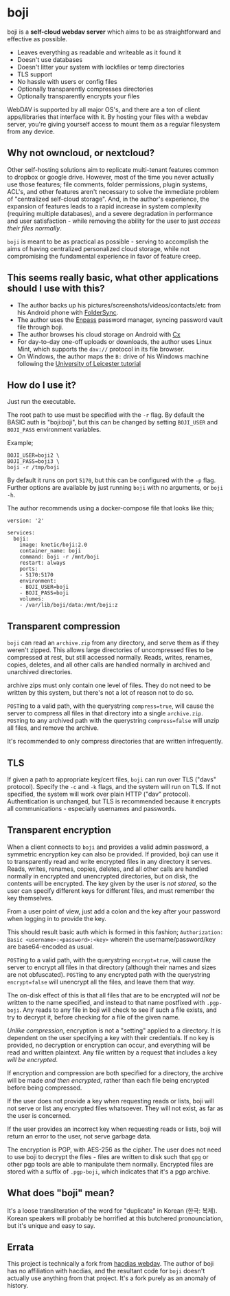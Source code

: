 # boji

boji is a **self-cloud webdav server** which aims to be as straightforward and effective as possible.

* Leaves everything as readable and writeable as it found it
* Doesn't use databases
* Doesn't litter your system with lockfiles or temp directories
* TLS support
* No hassle with users or config files
* Optionally transparently compresses directories
* Optionally transparently encrypts your files

WebDAV is supported by all major OS's, and there are a ton of client apps/libraries that interface with it. By hosting your files with a webdav server, you're giving yourself access to mount them as a regular filesystem from any device.

## Why not owncloud, or nextcloud?

Other self-hosting solutions aim to replicate multi-tenant features common to dropbox or google drive. However, most of the time you never actually use those features; file comments, folder permissions, plugin systems, ACL's, and other features aren't necessary to solve the immediate problem of "centralized self-cloud storage". And, in the author's experience, the expansion of features leads to a rapid increase in system complexity (requiring multiple databases), and a severe degradation in performance and user satisfaction - while removing the ability for the user to just _access their files normally_.

`boji` is meant to be as practical as possible - serving to accomplish the aims of having centralized personalized cloud storage, while not compromising the fundamental experience in favor of feature creep.

## This seems really basic, what other applications should I use with this?

* The author backs up his pictures/screenshots/videos/contacts/etc from his Android phone with [FolderSync](https://play.google.com/store/apps/details?id=dk.tacit.android.foldersync.lite&hl=en_US).
* The author uses the [Enpass](https://www.enpass.io/) password manager, syncing password vault file through boji.
* The author browses his cloud storage on Android with [Cx](https://play.google.com/store/apps/details?id=com.cxinventor.file.explorer&hl=en_US)
* For day-to-day one-off uploads or downloads, the author uses Linux Mint, which supports the `dav://` protocol in its file browser.
* On Windows, the author maps the `B:` drive of his Windows machine following the [University of Leicester tutorial](https://www2.le.ac.uk/offices/itservices/ithelp/my-computer/files-and-security/work-off-campus/webdav/webdav-on-windows-10)

## How do I use it?

Just run the executable. 

The root path to use must be specified with the `-r` flag.
By default the BASIC auth is "boji:boji", but this can be changed by setting `BOJI_USER` and `BOJI_PASS` environment variables. 

Example;

```
BOJI_USER=boji2 \
BOJI_PASS=boji3 \
boji -r /tmp/boji
``` 

By default it runs on port `5170`, but this can be configured with the `-p` flag. Further options are available by just running `boji` with no arguments, or `boji -h`.

The author recommends using a docker-compose file that looks like this;

```
version: '2'

services:
  boji:
    image: knetic/boji:2.0
    container_name: boji
    command: boji -r /mnt/boji
    restart: always
    ports:
    - 5170:5170
    environment:
    - BOJI_USER=boji
    - BOJI_PASS=boji
    volumes:
    - /var/lib/boji/data:/mnt/boji:z
```

## Transparent compression

`boji` can read an `archive.zip` from any directory, and serve them as if they weren't zipped. This allows large directories of uncompressed files to be compressed at rest, but still accessed normally. Reads, writes, renames, copies, deletes, and all other calls are handled normally in archived and unarchived directories.

archive zips must only contain one level of files. They do not need to be written by this system, but there's not a lot of reason not to do so.

`POST`ing to a valid path, with the querystring `compress=true`, will cause the server to compress all files in that directory into a single `archive.zip`.
`POST`ing to any archived path with the querystring `compress=false` will unzip all files, and remove the archive.

It's recommended to only compress directories that are written infrequently.

## TLS

If given a path to appropriate key/cert files, `boji` can run over TLS ("davs" protocol). Specify the `-c` and `-k` flags, and the system will run on TLS. If not specified, the system will work over plain HTTP ("dav" protocol). Authentication is unchanged, but TLS is recommended because it encrypts all communications - especially usernames and passwords.

## Transparent encryption

When a client connects to `boji` and provides a valid admin password, a symmetric encryption key can also be provided. If provided, boji can use it to transparently read and write encrypted files in any directory it serves. Reads, writes, renames, copies, deletes, and all other calls are handled normally in encrypted and unencrypted directories, but on disk, the contents will be encrypted. The key given by the user is _not stored_, so the user can specify different keys for different files, and must remember the key themselves.

From a user point of view, just add a colon and the key after your password when logging in to provide the key.

This should result basic auth which is formed in this fashion; `Authorization: Basic <username>:<password>:<key>` wherein the username/password/key are base64-encoded as usual.

`POST`ing to a valid path, with the querystring `encrypt=true`, will cause the server to encrypt all files in that directory (although their names and sizes are not obfuscated).
`POST`ing to any encrypted path with the querystring `encrypt=false` will unencrypt all the files, and leave them that way.

The on-disk effect of this is that all files that are to be encrypted will _not_ be written to the name specified, and instead to that name postfixed with `.pgp-boji`. Any reads to any file in boji will check to see if such a file exists, and try to decrypt it, before checking for a file of the given name.

_Unlike compression_, encryption is not a "setting" applied to a directory. It is dependent on the user specifying a key with their credentials. If no key is provided, no decryption or encryption can occur, and everything will be read and written plaintext. Any file written by a request that includes a key _will be encrypted_.

If encryption and compression are both specified for a directory, the archive will be made _and then encrypted_, rather than each file being encrypted before being compressed.

If the user does not provide a key when requesting reads or lists, boji will not serve or list any encrypted files whatsoever. They will not exist, as far as the user is concerned.

If the user provides an incorrect key when requesting reads or lists, boji will return an error to the user, not serve garbage data.

The encryption is PGP, with AES-256 as the cipher. The user does not need to use boji to decrypt the files - files are written to disk such that `gpg` or other pgp tools are able to manipulate them normally. Encrypted files are stored with a suffix of `.pgp-boji`, which indicates that it's a pgp archive.

## What does "boji" mean?

 It's a loose transliteration of the word for "duplicate" in Korean (한극: 복제). Korean speakers will probably be horrified at this butchered pronounciation, but it's unique and easy to say.

 ## Errata

 This project is technically a fork from [hacdias webdav](https://github.com/hacdias/webdav). The author of boji has no affiliation with hacdias, and the resultant code for `boji` doesn't actually use anything from that project. It's a fork purely as an anomaly of history.